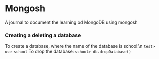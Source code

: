 # Mongosh
A journal to document the learning od MongoDB using mongosh 
### Creating a deleting a database
To create a database, where the name of the database is school:\n
```test> use school```
To drop the database:
```school> db.dropDatabase()```